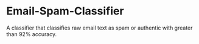 # Email-Spam-Classifier

A classifier that classifies raw email text as spam or authentic with greater than 92% accuracy.
